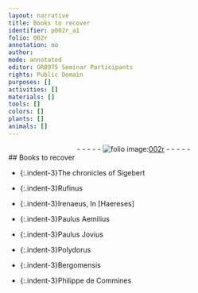 ```yaml
---
layout: narrative
title: Books to recover
identifier: p002r_a1
folio: 002r
annotation: no
author:
mode: annotated
editor: GR8975 Seminar Participants
rights: Public Domain
purposes: []
activities: []
materials: []
tools: []
colors: []
plants: []
animals: []
---
```


 <div class="folio" align="center">- - - - - <a href="http://gallica.bnf.fr/ark:/12148/btv1b10500001g/f9.image" target="_blank"><img src="https://cu-mkp.github.io/GR8975-edition/assets/photo-icon.png" alt="folio image: " style="display:inline-block; margin-bottom:-3px;"/>002r</a> - - - - - </div> 
## Books to recover

 
 
- {:.indent-3}The chronicles of Sigebert
 
- {:.indent-3}Rufinus
 
- {:.indent-3}Irenaeus, In [Haereses]
 
- {:.indent-3}Paulus Aemilius
 
- {:.indent-3}Paulus Jovius
 
- {:.indent-3}Polydorus
 
- {:.indent-3}Bergomensis
 
- {:.indent-3}Philippe de Commines
 
 